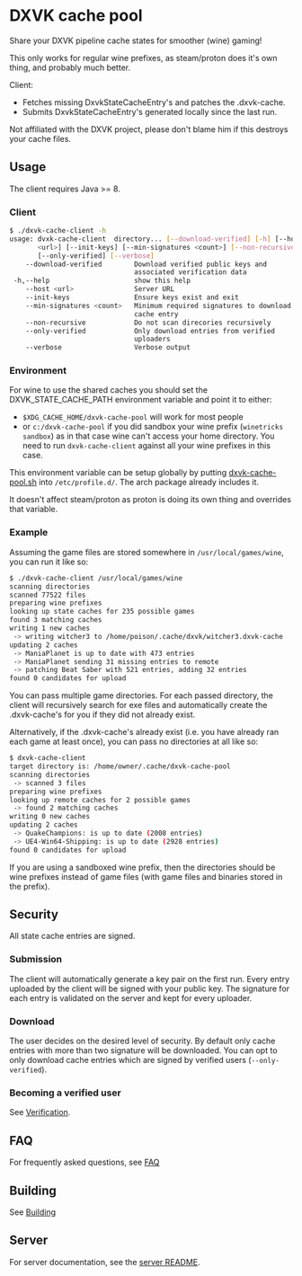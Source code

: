 # DXVK cache pool

Share your DXVK pipeline cache states for smoother (wine) gaming!

This only works for regular wine prefixes, as steam/proton does it's own thing, and probably much better.

Client:
- Fetches missing DxvkStateCacheEntry's and patches the .dxvk-cache.
- Submits DxvkStateCacheEntry's generated locally since the last run.

Not affiliated with the DXVK project, please don't blame him if this destroys your cache files.

## Usage

The client requires Java >= 8.

### Client

```bash
$ ./dxvk-cache-client -h
usage: dvxk-cache-client  directory... [--download-verified] [-h] [--host
       <url>] [--init-keys] [--min-signatures <count>] [--non-recursive]
       [--only-verified] [--verbose]
    --download-verified        Download verified public keys and
                               associated verification data
 -h,--help                     show this help
    --host <url>               Server URL
    --init-keys                Ensure keys exist and exit
    --min-signatures <count>   Minimum required signatures to download a
                               cache entry
    --non-recursive            Do not scan direcories recursively
    --only-verified            Only download entries from verified
                               uploaders
    --verbose                  Verbose output
```

### Environment

For wine to use the shared caches you should set the DXVK_STATE_CACHE_PATH environment variable and point it to either:
- `$XDG_CACHE_HOME/dxvk-cache-pool` will work for most people
- or `c:/dxvk-cache-pool` if you did sandbox your wine prefix (`winetricks sandbox`) as in that case wine can't access your home directory. You need to run `dxvk-cache-client` against all your wine prefixes in this case.

This environment variable can be setup globally by putting [dxvk-cache-pool.sh](dxvk-cache-pool.sh) into `/etc/profile.d/`. The arch package already includes it.

It doesn't affect steam/proton as proton is doing its own thing and overrides that variable.

### Example

Assuming the game files are stored somewhere in `/usr/local/games/wine`, you can run it like so:

```bash
$ ./dxvk-cache-client /usr/local/games/wine
scanning directories
scanned 77522 files
preparing wine prefixes
looking up state caches for 235 possible games
found 3 matching caches
writing 1 new caches
 -> writing witcher3 to /home/poison/.cache/dxvk/witcher3.dxvk-cache
updating 2 caches
 -> ManiaPlanet is up to date with 473 entries
 -> ManiaPlanet sending 31 missing entries to remote
 -> patching Beat Saber with 521 entries, adding 32 entries
found 0 candidates for upload
```

You can pass multiple game directories. For each passed directory, the client will recursively search for exe files and automatically create the .dxvk-cache's for you if they did not already exist.

Alternatively, if the .dxvk-cache's already exist (i.e. you have already ran each game at least once), you can pass no directories at all like so:

```bash
$ dxvk-cache-client 
target directory is: /home/owner/.cache/dxvk-cache-pool
scanning directories
 -> scanned 3 files
preparing wine prefixes
looking up remote caches for 2 possible games
 -> found 2 matching caches
writing 0 new caches
updating 2 caches
 -> QuakeChampions: is up to date (2008 entries)
 -> UE4-Win64-Shipping: is up to date (2928 entries)
found 0 candidates for upload
```

If you are using a sandboxed wine prefix, then the directories should be wine prefixes instead of game files (with game files and binaries stored in the prefix).

## Security

All state cache entries are signed.


### Submission

The client will automatically generate a key pair on the first run.
Every entry uploaded by the client will be signed with your public key.
The signature for each entry is validated on the server and kept for every uploader.


### Download

The user decides on the desired level of security.
By default only cache entries with more than two signature will be downloaded.
You can opt to only download cache entries which are signed by verified users (`--only-verified`).

### Becoming a verified user

See [Verification](Verification.md).

## FAQ

For frequently asked questions, see [FAQ](FAQ.md)

## Building

See [Building](Building.md)

## Server

For server documentation, see the [server README](dxvk-cache-pool-server/README.md).
